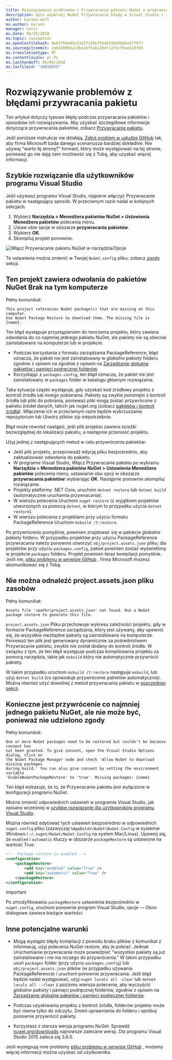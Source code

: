```yaml
---
title: Rozwiązywanie problemów z Przywracanie pakietu NuGet w programie Visual Studio
description: Opis wspólnej NuGet Przywracanie błędy w Visual Studio i sposoby ich rozwiązywania.
author: karann-msft
ms.author: karann
manager: unnir
ms.date: 05/25/2018
ms.topic: conceptual
ms.openlocfilehash: 8e817b8e95c53d27120bf56db52b45b69a5ff973
ms.sourcegitcommit: 2a6d200012cdb4cbf5ab1264f12fecf9ae12d769
ms.translationtype: MT
ms.contentlocale: pl-PL
ms.lasthandoff: 06/06/2018
ms.locfileid: "34816975"
---
```

# <a name="troubleshooting-package-restore-errors"></a>Rozwiązywanie problemów z błędami przywracania pakietu

Ten artykuł dotyczy typowe błędy podczas przywracania pakietów i sposobów ich rozwiązywania. Aby uzyskać szczegółowe informacje dotyczące przywracania pakietów, zobacz [Przywracanie pakietu](../consume-packages/package-restore.md#enabling-and-disabling-package-restore).

Jeśli poniższe instrukcje nie działają, [Zgłoś problem w usłudze GitHub](https://github.com/NuGet/docs.microsoft.com-nuget/issues) tak, aby firma Microsoft bada danego scenariusza bardziej dokładnie. Nie używaj "warto tę stronę?" formant, który może występować na tej stronie, ponieważ go nie dają nam możliwość się z Tobą, aby uzyskać więcej informacji.

## <a name="quick-solution-for-visual-studio-users"></a>Szybkie rozwiązanie dla użytkowników programu Visual Studio

Jeśli używasz programu Visual Studio, najpierw włączyć Przywracanie pakietu w następujący sposób. W przeciwnym razie nadal w kolejnych sekcjach.

1. Wybierz **Narzędzia > Menedżera pakietów NuGet > Ustawienia Menedżera pakietów** polecenia menu.
1. Ustaw obie opcje w obszarze **przywracania pakietów**.
1. Wybierz **OK**.
1. Skompiluj projekt ponownie.

![Włącz Przywracanie pakietu NuGet w narzędzia/Opcje](../consume-packages/media/restore-01-autorestoreoptions.png)

Te ustawienia można zmienić w Twojej `NuGet.config` pliku; zobacz [zgody](#consent) sekcji.

<a name="missing"></a>

## <a name="this-project-references-nuget-packages-that-are-missing-on-this-computer"></a>Ten projekt zawiera odwołania do pakietów NuGet Brak na tym komputerze

Pełny komunikat:

```output
This project references NuGet package(s) that are missing on this computer.
Use NuGet Package Restore to download them. The missing file is {name}.
```

Ten błąd występuje przystąpieniem do tworzenia projektu, który zawiera odwołania do co najmniej jednego pakietu NuGet, ale pakiety nie są obecnie zainstalowane na komputerze lub w projekcie.

- Podczas korzystania z formatu zarządzania PackageReference, błąd oznacza, że pakiet nie jest zainstalowany w *globalne pakiety* folderu zgodnie z opisem na zgodnie z opisem na [Zarządzanie globalne pakietów i pamięci podręcznej folderów](managing-the-global-packages-and-cache-folders.md).
- Korzystając z `packages.config`, ten błąd oznacza, że pakiet nie jest zainstalowany w `packages` folder w katalogu głównym rozwiązania.

Taka sytuacja często występuje, gdy uzyskać kod źródłowy projektu z kontroli źródła lub innego pobierania. Pakiety są zwykle pominięto z kontroli źródła lub pliki do pobrania, ponieważ pliki mogą zostać przywrócone z pakietu źródeł danych, takich jak nuget.org (zobacz [pakietów i kontroli źródła](Packages-and-Source-Control.md)). Włączenie ich w przeciwnym razie będzie wybrzuszanie repozytorium lub Utwórz plików zip niepotrzebnie.

Błąd może również nastąpić, jeśli plik projektu zawiera ścieżki bezwzględnej do lokalizacji pakietu, a następnie przenieść projektu.

Użyj jednej z następujących metod w celu przywrócenia pakietów:

- Jeśli plik projektu, przeprowadź edycję pliku bezpośrednio, aby zaktualizować odwołania do pakietu.
- W programie Visual Studio, Włącz Przywracanie pakietu po wybraniu **Narzędzia > Menedżera pakietów NuGet > Ustawienia Menedżera pakietów** polecenia menu, ustawianie obu opcji w obszarze **przywracania pakietów**i wybierając  **OK**. Następnie ponownie skompiluj rozwiązanie.
- Projekty platformy .NET Core, uruchom `dotnet restore` lub `dotnet build` (automatycznie uruchamia przywracania).
- W wierszu polecenia Uruchom `nuget restore` (z wyjątkiem projektów utworzonych za pomocą `dotnet`, w którym to przypadku użycia `dotnet restore`).
- W wierszu polecenia z projektami przy użyciu formatu PackageReference Uruchom `msbuild /t:restore`.

Po przywróceniu pomyślnie, powinien znajdować się w pakiecie *globalne pakiety* folderu. W przypadku projektów przy użyciu PackageReference przywracania należy ponownie utworzyć `obj/project.assets.json` pliku; dla projektów przy użyciu `packages.config`, pakiet powinien zostać wyświetlony w projekcie `packages` folderu. Projekt powinien teraz kompilacji pomyślnie. Jeśli nie, [pliku problemu w serwisie GitHub](https://github.com/NuGet/docs.microsoft.com-nuget/issues) , firma Microsoft możesz skomunikować się z Tobą.

<a name="assets"></a>

## <a name="assets-file-projectassetsjson-not-found"></a>Nie można odnaleźć project.assets.json pliku zasobów

Pełny komunikat:

```output
Assets file '<path>\project.assets.json' not found. Run a NuGet package restore to generate this file.
```

`project.assets.json` Pliku przechowuje wykresu zależności projektu, gdy w formacie PackageReference zarządzania, który jest używany, aby upewnić się, że wszystkie niezbędne pakiety są zainstalowane na komputerze. Ponieważ ten plik jest generowany dynamicznie za pośrednictwem Przywracanie pakietu, zwykle nie został dodany do kontroli źródła. W związku z tym, że ten błąd występuje podczas kompilowania projektu za pomocą narzędzia, takie jak `msbuild` który nie automatycznie przywrócić pakiety.

W takim przypadku uruchom `msbuild /t:restore` następuje `msbuild`, lub użyj `dotnet build` (co spowoduje przywrócenie pakietów automatycznie). Można również użyć dowolnej z metod przywracania pakietu w [poprzedniej sekcji](#missing).

<a name="consent"></a>

## <a name="one-or-more-nuget-packages-need-to-be-restored-but-couldnt-be-because-consent-has-not-been-granted"></a>Konieczne jest przywrócenie co najmniej jednego pakietu NuGet, ale nie może być, ponieważ nie udzielono zgody

Pełny komunikat:

```output
One or more NuGet packages need to be restored but couldn't be because consent has
not been granted. To give consent, open the Visual Studio Options dialog, click on
the NuGet Package Manager node and check 'Allow NuGet to download missing packages
during build.' You can also give consent by setting the environment variable
'EnableNuGetPackageRestore' to 'true'. Missing packages: {name}
```

Ten błąd wskazuje, że to, że Przywracanie pakietu jest wyłączone w konfiguracji programu NuGet.

Można zmienić odpowiednich ustawień w programie Visual Studio, jak opisano wcześniej w [szybkie rozwiązanie dla użytkowników programu Visual Studio](#quick-solution-for-visual-studio-users).

Można również edytować tych ustawień bezpośrednio w odpowiednich `nuget.config` pliku (zazwyczaj `%AppData%\NuGet\NuGet.Config` w systemie Windows i `~/.nuget/NuGet/NuGet.Config` na system Mac/Linux). Upewnij się, że `enabled` i `automatic` kluczy w obszarze `packageRestore` są ustawione na wartość True:

```xml
<!-- Package restore is enabled -->
<configuration>
    <packageRestore>
        <add key="enabled" value="True" />
        <add key="automatic" value="True" />
    </packageRestore>
</configuration>
```

> [!Important]
> Po zmodyfikowaniu `packageRestore` ustawienia bezpośrednio w `nuget.config`, uruchom ponownie program Visual Studio, opcje — Okno dialogowe zawiera bieżące wartości.

## <a name="other-potential-conditions"></a>Inne potencjalne warunki

- Mogą wystąpić błędy kompilacji z powodu braku plików z komunikat z informacją, użyj polecenia NuGet restore, aby je pobrać. Jednak Uruchamianie przywracania może powiedzieć "wszystkie pakiety są już zainstalowane i nie ma niczego do przywrócenia." W takim przypadku usuń `packages` folder (przy użyciu `packages.config`) lub `obj/project.assets.json` plików (w przypadku używania PackageReference) i uruchom ponownie przywracania. Jeśli błąd będzie nadal występować, użyj `nuget locals all -clear` lub `dotnet locals all --clear` z poziomu wiersza polecenia, aby wyczyścić *globalne pakiety* i pamięci podręcznej folderów, zgodnie z opisem na [Zarządzanie globalne pakietów i pamięci podręcznej folderów](managing-the-global-packages-and-cache-folders.md).

- Podczas uzyskiwania projektu z kontroli źródła, folderów projektu może być równa tylko do odczytu. Zmień uprawnienia do folderu i spróbuj ponownie przywrócić pakiety.

- Korzystasz z starsza wersja programu NuGet. Sprawdź [nuget.org/downloads](https://www.nuget.org/downloads) najnowsze zalecane wersji. Dla programu Visual Studio 2015 zaleca się 3.6.0.

Jeśli występują inne problemy [pliku problemu w serwisie GitHub](https://github.com/NuGet/docs.microsoft.com-nuget/issues) , możemy więcej informacji można uzyskać od użytkownika.